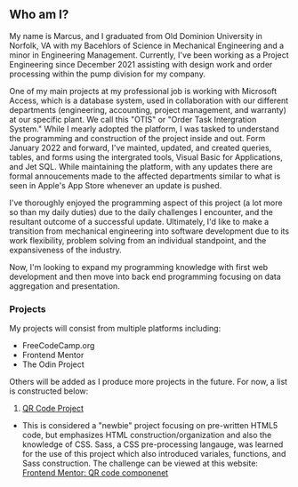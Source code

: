 ## Who am I?

My name is Marcus, and I graduated from Old Dominion University in Norfolk, VA with my Bacehlors of Science in Mechanical Engineering and a minor in Engineering Management. Currently, I've been working as a Project Engineering since December 2021 assisting with design work and order processing within the pump division for my company.

One of my main projects at my professional job is working with Microsoft Access, which is a database system, used in collaboration with our different departments (engineering, accounting, project management, and warranty) at our specific plant. We call this "OTIS" or "Order Task Intergration System." While I mearly adopted the platform, I was tasked to understand the programming and construction of the project inside and out. Form January 2022 and forward, I've mainted, updated, and created queries, tables, and forms using the intergrated tools, Visual Basic for Applications, and Jet SQL. While maintaining the platform, with any updates there are formal annoucements made to the affected departments similar to what is seen in Apple's App Store whenever an update is pushed.

I've thoroughly enjoyed the programming aspect of this project (a lot more so than my daily duties) due to the daily challenges I encounter, and the resultant outcome of a successful update. Ultimately, I'd like to make a transition from mechanical engineering into software development due to its work flexibility, problem solving from an individual standpoint, and the expansiveness of the industry.

Now, I'm looking to expand my programming knowledge with first web development and then move into back end programming focusing on data aggregation and presentation. 

### Projects

My projects will consist from multiple platforms including:
  - FreeCodeCamp.org
  - Frontend Mentor
  - The Odin Project

Others will be added as I produce more projects in the future. For now, a list is constructed below:

1. [QR Code Project](https://github.com/mlee99/qrCodeProject)
  - This is considered a "newbie" project focusing on pre-written HTML5 code, but emphasizes HTML construction/organization and also the knowledge of CSS. Sass, a CSS pre-processing langauge, was learned for the use of this project which also introduced variales, functions, and Sass construction. The challenge can be viewed at this website: [Frontend Mentor: QR code componenet](https://www.frontendmentor.io/challenges/qr-code-component-iux_sIO_H)
